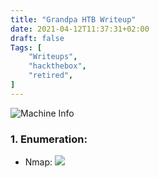 ```yaml
---
title: "Grandpa HTB Writeup"
date: 2021-04-12T11:37:31+02:00
draft: false
Tags: [
    "Writeups",
    "hackthebox",
    "retired",
]
---
```

![Machine Info](/images/grandpa/1.png)

### 1. Enumeration:
* Nmap:
![](/images/grandpa/2.png)